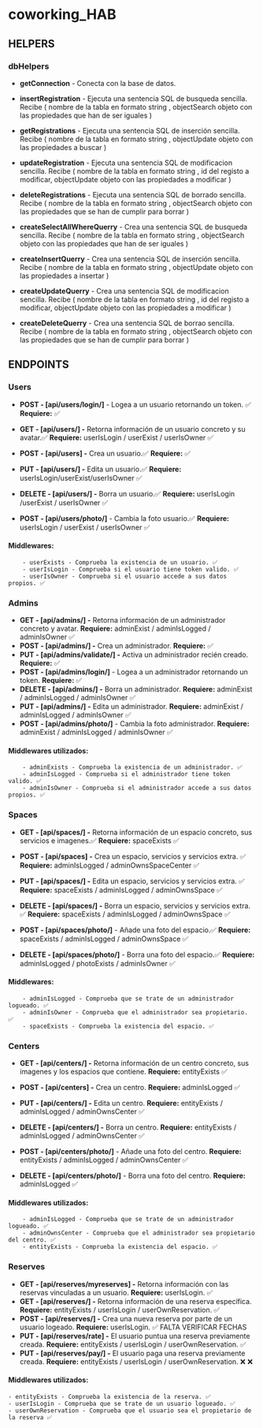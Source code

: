 # coworking_HAB

## HELPERS

### dbHelpers

-   **getConnection** - Conecta con la base de datos.
-   **insertRegistration** - Ejecuta una sentencia SQL de busqueda sencilla.
    Recibe ( nombre de la tabla en formato string , objectSearch objeto con las propiedades que han de ser iguales )
-   **getRegistrations** - Ejecuta una sentencia SQL de inserción sencilla.
    Recibe ( nombre de la tabla en formato string , objectUpdate objeto con las propiedades a buscar )
-   **updateRegistration** - Ejecuta una sentencia SQL de modificacion sencilla.
    Recibe ( nombre de la tabla en formato string , id del registo a modificar, objectUpdate objeto con las propiedades a modificar )
-   **deleteRegistrations** - Ejecuta una sentencia SQL de borrado sencilla.
    Recibe ( nombre de la tabla en formato string , objectSearch objeto con las propiedades que se han de cumplir para borrar )

-   **createSelectAllWhereQuerry** - Crea una sentencia SQL de busqueda sencilla.
    Recibe ( nombre de la tabla en formato string , objectSearch objeto con las propiedades que han de ser iguales )
-   **createInsertQuerry** - Crea una sentencia SQL de inserción sencilla.
    Recibe ( nombre de la tabla en formato string , objectUpdate objeto con las propiedades a insertar )
-   **createUpdateQuerry** - Crea una sentencia SQL de modificacion sencilla.
    Recibe ( nombre de la tabla en formato string , id del registo a modificar, objectUpdate objeto con las propiedades a modificar )
-   **createDeleteQuerry** - Crea una sentencia SQL de borrao sencilla.
    Recibe ( nombre de la tabla en formato string , objectSearch objeto con las propiedades que se han de cumplir para borrar )

## ENDPOINTS

### Users

-   **POST - [api/users/login/]** - Logea a un usuario retornando un token. ✅
    **Requiere:** ✅
-   **GET - [api/users/] -** Retorna información de un usuario concreto y su avatar.✅
    **Requiere:** userIsLogin / userExist / userIsOwner ✅
-   **POST - [api/users] -** Crea un usuario.✅
    **Requiere:** ✅
-   **PUT - [api/users/] -** Edita un usuario.✅
    **Requiere:** userIsLogin/userExist/userIsOwner ✅
-   **DELETE - [api/users/] -** Borra un usuario.✅
    **Requiere:** userIsLogin /userExist / userIsOwner ✅

-   **POST - [api/users/photo/]** - Cambia la foto usuario.✅
    **Requiere:** userIsLogin / userExist / userIsOwner ✅

#### Middlewares:

        - userExists - Comprueba la existencia de un usuario. ✅
        - userIsLogin - Comprueba si el usuario tiene token valido. ✅
        - userIsOwner - Comprueba si el usuario accede a sus datos propios. ✅

### Admins

-   **GET - [api/admins/] -** Retorna información de un administrador concreto y avatar.
    **Requiere:** adminExist / adminIsLogged / adminIsOwner ✅
-   **POST - [api/admins/] -** Crea un administrador.
    **Requiere:** ✅
-   **PUT - [api/admins/validate/] -** Activa un administrador recién creado.
    **Requiere:** ✅
-   **POST - [api/admins/login/]** - Logea a un administrador retornando un token.
    **Requiere:** ✅
-   **DELETE - [api/admins/] -** Borra un administrador.
    **Requiere:** adminExist / adminIsLogged / adminIsOwner ✅
-   **PUT - [api/admins/] -** Edita un administrador.
    **Requiere:** adminExist / adminIsLogged / adminIsOwner ✅
-   **POST - [api/admins/photo/]** - Cambia la foto administrador.
    **Requiere:** adminExist / adminIsLogged / adminIsOwner ✅

#### Middlewares utilizados:

        - adminExists - Comprueba la existencia de un administrador. ✅
        - adminIsLogged - Comprueba si el administrador tiene token valido. ✅
        - adminIsOwner - Comprueba si el administrador accede a sus datos propios. ✅

### Spaces

-   **GET - [api/spaces/] -** Retorna información de un espacio concreto, sus servicios e imagenes.✅
    **Requiere:** spaceExists ✅
-   **POST - [api/spaces] -** Crea un espacio, servicios y servicios extra. ✅
    **Requiere:** adminIsLogged / adminOwnsSpaceCenter ✅
-   **PUT - [api/spaces/] -** Edita un espacio, servicios y servicios extra. ✅
    **Requiere:** spaceExists / adminIsLogged / adminOwnsSpace ✅
-   **DELETE - [api/spaces/] -** Borra un espacio, servicios y servicios extra. ✅
    **Requiere:** spaceExists / adminIsLogged / adminOwnsSpace ✅

-   **POST - [api/spaces/photo/]** - Añade una foto del espacio.✅
    **Requiere:** spaceExists / adminIsLogged / adminOwnsSpace ✅
-   **DELETE - [api/spaces/photo/]** - Borra una foto del espacio.✅
    **Requiere:** adminIsLogged / photoExists / adminIsOwner ✅

#### Middlewares:

        - adminIsLogged - Comprueba que se trate de un administrador logueado. ✅
        - adminIsOwner - Comprueba que el administrador sea propietario. ✅
        - spaceExists - Comprueba la existencia del espacio. ✅

### Centers

-   **GET - [api/centers/] -** Retorna información de un centro concreto, sus imagenes y los espacios que contiene.
    **Requiere:** entityExists ✅
-   **POST - [api/centers] -** Crea un centro.
    **Requiere:** adminIsLogged ✅
-   **PUT - [api/centers/] -** Edita un centro.
    **Requiere:** entityExists / adminIsLogged / adminOwnsCenter ✅
-   **DELETE - [api/centers/] -** Borra un centro.
    **Requiere:** entityExists / adminIsLogged / adminOwnsCenter ✅

-   **POST - [api/centers/photo/]** - Añade una foto del centro.
    **Requiere:** entityExists / adminIsLogged / adminOwnsCenter ✅
-   **DELETE - [api/centers/photo/]** - Borra una foto del centro.
    **Requiere:** adminIsLogged ✅

#### Middlewares utilizados:

        - adminIsLogged - Comprueba que se trate de un administrador logueado. ✅
        - adminOwnsCenter - Comprueba que el administrador sea propietario del centro. ✅
        - entityExists - Comprueba la existencia del espacio. ✅

### Reserves

-   **GET - [api/reserves/myreserves] -** Retorna información con las reservas vinculadas a un usuario.
    **Requiere:** userIsLogin. ✅
-   **GET - [api/reserves/] -** Retorna información de una reserva específica.
    **Requiere:** entityExists / userIsLogin / userOwnReservation. ✅
-   **POST - [api/reserves/] -** Crea una nueva reserva por parte de un usuario logeado.
    **Requiere:** userIsLogin. ✅ FALTA VERIFICAR FECHAS
-   **PUT - [api/reserves/rate] -** El usuario puntua una reserva previamente creada.
    **Requiere:** entityExists / userIsLogin / userOwnReservation. ✅
-   **PUT - [api/reserves/pay/] -** El usuario paga una reserva previamente creada.
    **Requiere:** entityExists / userIsLogin / userOwnReservation. ❌
    ❌

#### Middlewares utilizados:

    - entityExists - Comprueba la existencia de la reserva. ✅
    - userIsLogin - Comprueba que se trate de un usuario logueado. ✅
    - userOwnReservation - Comprueba que el usuario sea el propietario de la reserva ✅
